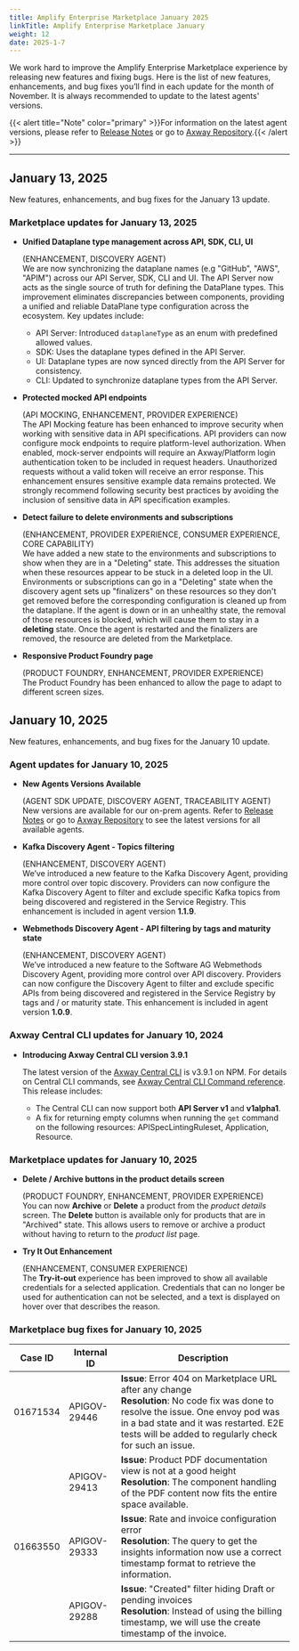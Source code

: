 ```yaml
---
title: Amplify Enterprise Marketplace January 2025
linkTitle: Amplify Enterprise Marketplace January
weight: 12
date: 2025-1-7
---
```

We work hard to improve the Amplify Enterprise Marketplace experience by releasing new features and fixing bugs. Here is the list of new features, enhancements, and bug fixes you’ll find in each update for the month of November. It is always recommended to update to the latest agents' versions.

{{< alert title="Note" color="primary" >}}For information on the latest agent versions, please refer to [Release Notes](/docs/amplify_relnotes) or go to [Axway Repository](https://repository.axway.com/catalog?q=agents).{{< /alert >}}

---

## January 13, 2025

New features, enhancements, and bug fixes for the January 13 update.

### Marketplace updates for January 13, 2025

* **Unified Dataplane type management across API, SDK, CLI, UI**

  (ENHANCEMENT, DISCOVERY AGENT)<br />
  We are now synchronizing the dataplane names (e.g "GitHub", "AWS", "APIM") across our API Server, SDK, CLI and UI. The API Server now acts as the single source of truth for defining the DataPlane types. This improvement eliminates discrepancies between components, providing a unified and reliable DataPlane type configuration across the ecosystem. Key updates include:
  * API Server: Introduced `dataplaneType` as an enum with predefined allowed values.
  * SDK: Uses the dataplane types defined in the API Server.
  * UI: Dataplane types are now synced directly from the API Server for consistency.
  * CLI: Updated to synchronize dataplane types from the API Server.
  
* **Protected mocked API endpoints**

  (API MOCKING, ENHANCEMENT, PROVIDER EXPERIENCE)<br />
  The API Mocking feature has been enhanced to improve security when working with sensitive data in API specifications. API providers can now configure mock endpoints to require platform-level authorization. When enabled, mock-server endpoints will require an Axway/Platform login authentication token to be included in request headers. Unauthorized requests without a valid token will receive an error response. This enhancement ensures sensitive example data remains protected. We strongly recommend following security best practices by avoiding the inclusion of sensitive data in API specification examples.

* **Detect failure to delete environments and subscriptions**

  (ENHANCEMENT, PROVIDER EXPERIENCE, CONSUMER EXPERIENCE, CORE CAPABILITY)<br />
  We have added a new state to the environments and subscriptions to show when they are in a "Deleting" state. This addresses the situation when these resources appear to be stuck in a deleted loop in the UI. Environments or subscriptions can go in a "Deleting" state when the discovery agent sets up "finalizers" on these resources so they don't get removed before the corresponding configuration is cleaned up from the dataplane. If the agent is down or in an unhealthy state, the removal of those resources is blocked, which will cause them to stay in a **deleting** state. Once the agent is restarted and the finalizers are removed, the resource are deleted from the Marketplace.

* **Responsive Product Foundry page**

  (PRODUCT FOUNDRY, ENHANCEMENT, PROVIDER EXPERIENCE)<br />
  The Product Foundry has been enhanced to allow the page to adapt to different screen sizes.
  
## January 10, 2025

New features, enhancements, and bug fixes for the January 10 update.

### Agent updates for January 10, 2025

* **New Agents Versions Available**

  (AGENT SDK UPDATE, DISCOVERY AGENT, TRACEABILITY AGENT)<br />
  New versions are available for our on-prem agents. Refer to [Release Notes](https://docs.axway.com/bundle/amplify-central/page/docs/amplify_relnotes/index.html) or go to [Axway Repository](https://repository.axway.com/catalog?q=agents) to see the latest versions for all available agents.
  
* **Kafka Discovery Agent - Topics filtering**

  (ENHANCEMENT, DISCOVERY AGENT)<br />
  We’ve introduced a new feature to the Kafka Discovery Agent, providing more control over topic discovery. Providers can now configure the Kafka Discovery Agent to filter and exclude specific Kafka topics from being discovered and registered in the Service Registry. This enhancement is included in agent version **1.1.9**.
  
* **Webmethods Discovery Agent - API filtering by tags and maturity state**

  (ENHANCEMENT, DISCOVERY AGENT)<br />
  We’ve introduced a new feature to the Software AG Webmethods Discovery Agent, providing more control over API discovery. Providers can now configure the Discovery Agent to filter and exclude specific APIs from being discovered and registered in the Service Registry by tags and / or maturity state. This enhancement is included in agent version **1.0.9**.

### Axway Central CLI updates for January 10, 2024

* **Introducing Axway Central CLI version 3.9.1**
  
  The latest version of the [Axway Central CLI](https://www.npmjs.com/package/@axway/axway-central-cli/v/3.8.0) is v3.9.1 on NPM. For details on Central CLI commands, see [Axway Central CLI Command reference](/docs/integrate_with_central/cli_central/cli_command_reference/). This release includes:
    * The Central CLI can now support both **API Server v1** and **v1alpha1**.
    * A fix for returning empty columns when running the `get` command on the following resources: APISpecLintingRuleset, Application, Resource.

### Marketplace updates for January 10, 2025

* **Delete / Archive buttons in the product details screen**

  (PRODUCT FOUNDRY, ENHANCEMENT, PROVIDER EXPERIENCE)<br />
  You can now **Archive** or **Delete** a product from the *product details* screen. The **Delete** button is available only for products that are in "Archived" state. This allows users to remove or archive a product without having to return to the *product list* page.

* **Try It Out Enhancement**

  (ENHANCEMENT, CONSUMER EXPERIENCE)<br />
  The **Try-it-out** experience has been improved to show all available credentials for a selected application. Credentials that can no longer be used for authentication can not be selected, and a text is displayed on hover over that describes the reason.

### Marketplace bug fixes for January 10, 2025

| Case ID | Internal ID | Description |
|-------------|--------------|---------------------------------------------------|
| 01671534 | APIGOV-29446 | **Issue**: Error 404 on Marketplace URL after any change <br/>**Resolution**: No code fix was done to resolve the issue. One envoy pod was in a bad state and it was restarted. E2E tests will be added to regularly check for such an issue. |
| | APIGOV-29413 | **Issue**: Product PDF documentation view is not at a good height <br/>**Resolution**: The component handling of the PDF content now fits the entire space available. |
| 01663550 | APIGOV-29333 | **Issue**: Rate and invoice configuration error <br/>**Resolution**: The query to get the insights information now use a correct timestamp format to retrieve the information. |
| | APIGOV-29288 | **Issue**: "Created" filter hiding Draft or pending invoices <br/>**Resolution**: Instead of using the billing timestamp, we will use the create timestamp of the invoice. |
